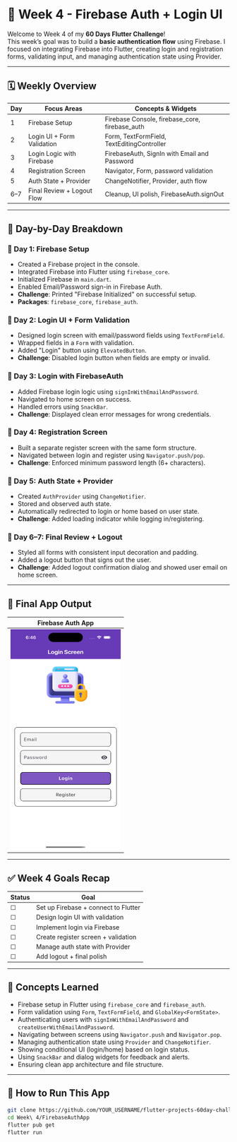 
# 🔐 Week 4 - Firebase Auth + Login UI

Welcome to Week 4 of my **60 Days Flutter Challenge**!  
This week’s goal was to build a **basic authentication flow** using Firebase. I focused on integrating Firebase into Flutter, creating login and registration forms, validating input, and managing authentication state using Provider.

---

## 🗓️ Weekly Overview

| Day | Focus Areas                  | Concepts & Widgets |
|-----|-------------------------------|---------------------|
| 1   | Firebase Setup                | Firebase Console, firebase_core, firebase_auth |
| 2   | Login UI + Form Validation   | Form, TextFormField, TextEditingController |
| 3   | Login Logic with Firebase    | FirebaseAuth, SignIn with Email and Password |
| 4   | Registration Screen          | Navigator, Form, password validation |
| 5   | Auth State + Provider        | ChangeNotifier, Provider, auth flow |
| 6–7 | Final Review + Logout Flow   | Cleanup, UI polish, FirebaseAuth.signOut |

---

## 🧠 Day-by-Day Breakdown

### 📌 Day 1: Firebase Setup
- Created a Firebase project in the console.
- Integrated Firebase into Flutter using `firebase_core`.
- Initialized Firebase in `main.dart`.
- Enabled Email/Password sign-in in Firebase Auth.
- **Challenge**: Printed "Firebase Initialized" on successful setup.
- **Packages**: `firebase_core`, `firebase_auth`.

### 📌 Day 2: Login UI + Form Validation
- Designed login screen with email/password fields using `TextFormField`.
- Wrapped fields in a `Form` with validation.
- Added "Login" button using `ElevatedButton`.
- **Challenge**: Disabled login button when fields are empty or invalid.

### 📌 Day 3: Login with FirebaseAuth
- Added Firebase login logic using `signInWithEmailAndPassword`.
- Navigated to home screen on success.
- Handled errors using `SnackBar`.
- **Challenge**: Displayed clean error messages for wrong credentials.

### 📌 Day 4: Registration Screen
- Built a separate register screen with the same form structure.
- Navigated between login and register using `Navigator.push/pop`.
- **Challenge**: Enforced minimum password length (6+ characters).

### 📌 Day 5: Auth State + Provider
- Created `AuthProvider` using `ChangeNotifier`.
- Stored and observed auth state.
- Automatically redirected to login or home based on user state.
- **Challenge**: Added loading indicator while logging in/registering.

### 📌 Day 6–7: Final Review + Logout
- Styled all forms with consistent input decoration and padding.
- Added a logout button that signs out the user.
- **Challenge**: Added logout confirmation dialog and showed user email on home screen.

---

## 📸 Final App Output

| Firebase Auth App |
|-------------------|
| <img src="../../Outputs/Week 4.png" width="250" height="500" /> |

---

## ✅ Week 4 Goals Recap

| Status | Goal                                 |
|--------|---------------------------------------|
| ☐      | Set up Firebase + connect to Flutter |
| ☐      | Design login UI with validation      |
| ☐      | Implement login via Firebase         |
| ☐      | Create register screen + validation  |
| ☐      | Manage auth state with Provider      |
| ☐      | Add logout + final polish            |

---

## 🧩 Concepts Learned

- Firebase setup in Flutter using `firebase_core` and `firebase_auth`.
- Form validation using `Form`, `TextFormField`, and `GlobalKey<FormState>`.
- Authenticating users with `signInWithEmailAndPassword` and `createUserWithEmailAndPassword`.
- Navigating between screens using `Navigator.push` and `Navigator.pop`.
- Managing authentication state using `Provider` and `ChangeNotifier`.
- Showing conditional UI (login/home) based on login status.
- Using `SnackBar` and dialog widgets for feedback and alerts.
- Ensuring clean app architecture and file structure.

---

## 🚀 How to Run This App

```bash
git clone https://github.com/YOUR_USERNAME/flutter-projects-60day-challenge.git
cd Week\ 4/FirebaseAuthApp
flutter pub get
flutter run
```